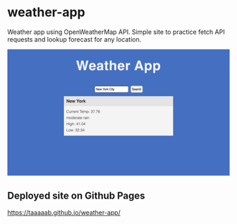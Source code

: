 # weather-app

Weather app using OpenWeatherMap API. Simple site to practice fetch API requests and lookup forecast for any location.

![weather-app](https://github.com/Taaaaab/personal-portfolio/blob/main/images/weather-app.png?raw=true "Screenshot")

## Deployed site on Github Pages

https://taaaaab.github.io/weather-app/

